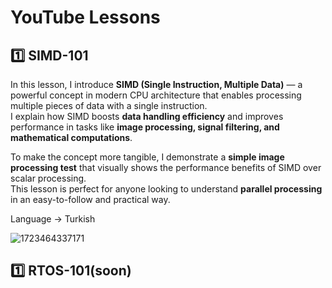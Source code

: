 # YouTube Lessons

## 1️⃣ **SIMD-101**

In this lesson, I introduce **SIMD (Single Instruction, Multiple Data)** — a powerful concept in modern CPU architecture that enables processing multiple pieces of data with a single instruction.  
I explain how SIMD boosts **data handling efficiency** and improves performance in tasks like **image processing, signal filtering, and mathematical computations**.  

To make the concept more tangible, I demonstrate a **simple image processing test** that visually shows the performance benefits of SIMD over scalar processing.  
This lesson is perfect for anyone looking to understand **parallel processing** in an easy-to-follow and practical way.

Language -> Turkish

![1723464337171](https://github.com/user-attachments/assets/c74216f4-f4cc-4e4d-a350-c50ade021f07)

## 1️⃣ **RTOS-101**(soon)
